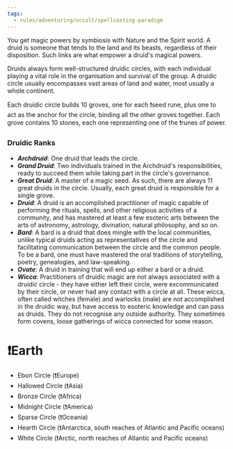 ```yaml
---
tags:
  - rules/adventuring/occult/spellcasting-paradigm
---
```

You get magic powers by symbiosis with Nature and the Spirit world. A druid is someone that tends to the land and its beasts, regardless of their disposition. Such links are what empower a druid's magical powers.

Druids always form well-structured druidic circles, with each individual playing a vital role in the organisation and survival of the group. A druidic circle usually encompasses vast areas of land and water, most usually a whole continent.

Each druidic circle builds 10 groves, one for each ❗seed rune, plus one to act as the anchor for the circle, binding all the other groves together. Each grove contains 10 stones, each one representing one of the ❗runes of power.

### Druidic Ranks
- ***Archdruid***: One druid that leads the circle.
- ***Grand Druid***: Two individuals trained in the Archdruid's responsibilities, ready to succeed them while taking part in the circle's governance.
- ***Great Druid***: A master of a magic seed. As such, there are always 11 great druids in the circle. Usually, each great druid is responsible for a single grove.
- ***Druid***: A druid is an accomplished practitioner of magic capable of performing the rituals, spells, and other religious activities of a community, and has mastered at least a few esoteric arts between the arts of astronomy, astrology, divination, natural philosophy, and so on.
- ***Bard***: A bard is a druid that does mingle with the local communities, unlike typical druids acting as representatives of the circle and facilitating communication between the circle and the common people. To be a bard, one must have mastered the oral traditions of storytelling, poetry, genealogies, and law-speaking.
- ***Ovate***: A druid in training that will end up either a bard or a druid.
- ***Wicca***: Practitioners of druidic magic are not always associated with a druidic circle - they have either left their circle, were excommunicated by their circle, or never had any contact with a circle at all. These wicca, often called witches (female) and warlocks (male) are not accomplished in the druidic way, but have access to esoteric knowledge and can pass as druids. They do not recognise any outside authority. They sometimes form covens, loose gatherings of wicca connected for some reason.


# ❗Earth
- Ebon Circle (❗Europe)
- Hallowed Circle (❗Asia)
- Bronze Circle (❗Africa)
- Midnight Circle (❗America)
- Sparse Circle (❗Oceania)
- Hearth Circle (❗Antarctica, south reaches of Atlantic and Pacific oceans)
- White Circle (❗Arctic, north reaches of Atlantic and Pacific oceans)
